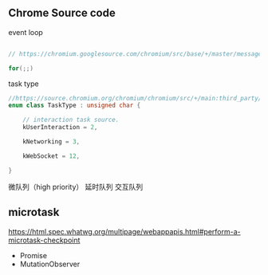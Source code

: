 

## Chrome Source code

event loop
```cpp

// https://chromium.googlesource.com/chromium/src/base/+/master/message_loop/message_pump_default.cc

for(;;)
```

task type
```cpp
//https://source.chromium.org/chromium/chromium/src/+/main:third_party/blink/public/platform/task_type.h
enum class TaskType : unsigned char {

    // interaction task source.
    kUserInteraction = 2,

    kNetworking = 3,

    kWebSocket = 12,

}
```
微队列（high priority）
延时队列
交互队列

## microtask
https://html.spec.whatwg.org/multipage/webappapis.html#perform-a-microtask-checkpoint

- Promise
- MutationObserver